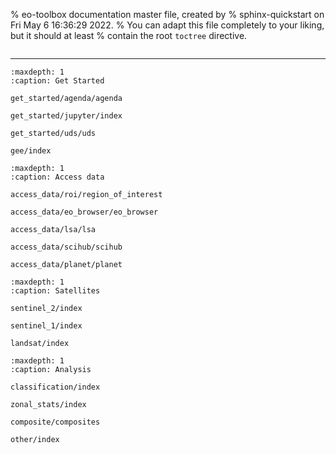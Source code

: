 % eo-toolbox documentation master file, created by
% sphinx-quickstart on Fri May  6 16:36:29 2022.
% You can adapt this file completely to your liking, but it should at least
% contain the root `toctree` directive.


```{include} ../../README.md
```

---

```{toctree}
:maxdepth: 1
:caption: Get Started

get_started/agenda/agenda

get_started/jupyter/index

get_started/uds/uds

gee/index

```

```{toctree}
:maxdepth: 1
:caption: Access data

access_data/roi/region_of_interest

access_data/eo_browser/eo_browser

access_data/lsa/lsa

access_data/scihub/scihub

access_data/planet/planet

```


```{toctree}
:maxdepth: 1
:caption: Satellites

sentinel_2/index

sentinel_1/index

landsat/index
```

```{toctree}
:maxdepth: 1
:caption: Analysis

classification/index

zonal_stats/index

composite/composites

other/index

```